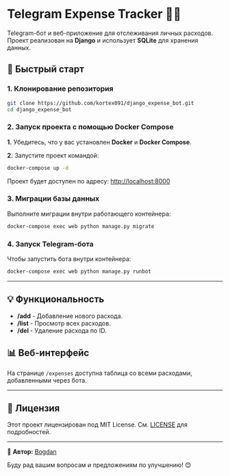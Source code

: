 # Telegram Expense Tracker 📅💸

Telegram-бот и веб-приложение для отслеживания личных расходов. Проект реализован на **Django** и использует **SQLite** для хранения данных.

## 🚀 Быстрый старт

### 1. Клонирование репозитория

```bash
git clone https://github.com/kortex091/django_expense_bot.git
cd django_expense_bot
```

### 2. Запуск проекта с помощью Docker Compose

**1.** Убедитесь, что у вас установлен **Docker** и **Docker Compose**.

**2.** Запустите проект командой:

```bash
docker-compose up -d
```

Проект будет доступен по адресу: [http://localhost:8000](http://localhost:8000)

### 3. Миграции базы данных

Выполните миграции внутри работающего контейнера:

```bash
docker-compose exec web python manage.py migrate
```

### 4. Запуск Telegram-бота

Чтобы запустить бота внутри контейнера:

```bash
docker-compose exec web python manage.py runbot
```

---

## 💡 Функциональность

- **/add** - Добавление нового расхода.
- **/list** - Просмотр всех расходов.
- **/del <id>** - Удаление расхода по ID.

## 📊 Веб-интерфейс

На странице `/expenses` доступна таблица со всеми расходами, добавленными через бота.

---

## 📝 Лицензия

Этот проект лицензирован под MIT License. См. [LICENSE](LICENSE) для подробностей.

---

🌟 **Автор:** [Bogdan](https://github.com/your-username)

Буду рад вашим вопросам и предложениям по улучшению! 😊
